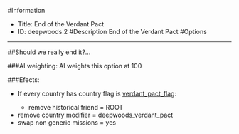 #Information
 - Title: End of the Verdant Pact
 - ID: deepwoods.2
#Description
End of the Verdant Pact
#Options

___
##Should we really end it?...

###AI weighting:
AI weights this option at 100


###Efects:<ul><li>If every country has country flag is [verdant_pact_flag](../flags/verdant_pact_flag.md):</li><ul><li>remove historical friend = ROOT</li></ul><li>remove country modifier = deepwoods_verdant_pact</li><li>swap non generic missions = yes</li></ul>
